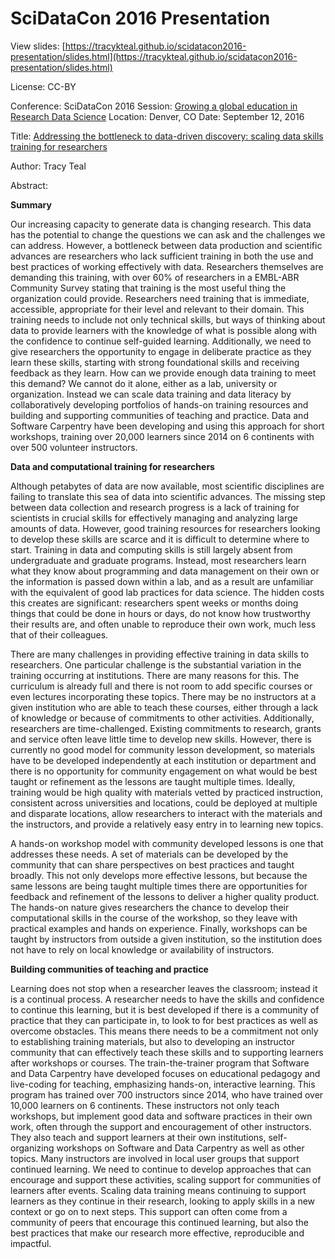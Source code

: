 # SciDataCon 2016 Presentation

View slides: [https://tracykteal.github.io/scidatacon2016-presentation/slides.html](https://tracykteal.github.io/scidatacon2016-presentation/slides.html)

License: CC-BY

Conference: SciDataCon 2016
Session: [Growing a global education in Research Data Science](http://www.scidatacon.org/2016/sessions/57/)
Location: Denver, CO
Date: September 12, 2016

Title: [Addressing the bottleneck to data-driven discovery: scaling data skills training for researchers](http://www.scidatacon.org/2016/sessions/57/paper/365/)

Author: Tracy Teal

Abstract: 

**Summary**

Our increasing capacity to generate data is changing research. This data has the potential to change the questions we can ask and the challenges we can address. However, a bottleneck between data production and scientific advances are researchers who lack sufficient training in both the use and best practices of working effectively with data. Researchers themselves are demanding this training, with over 60% of researchers in a EMBL-ABR Community Survey stating that training is the most useful thing the organization could provide. Researchers need training that is immediate, accessible, appropriate for their level and relevant to their domain. This training needs to include not only technical skills, but ways of thinking about data to provide learners with the knowledge of what is possible along with the confidence to continue self-guided learning. Additionally, we need to give researchers the opportunity to engage in deliberate practice as they learn these skills, starting with strong foundational skills and receiving feedback as they learn. How can we provide enough data training to meet this demand? We cannot do it alone, either as a lab, university or organization. Instead we can scale data training and data literacy by collaboratively developing portfolios of hands-on training resources and building and supporting communities of teaching and practice. Data and Software Carpentry have been developing and using this approach for short workshops, training over 20,000 learners since 2014 on 6 continents with over 500 volunteer instructors.

**Data and computational training for researchers**

Although petabytes of data are now available, most scientific disciplines are failing to translate this sea of data into scientific advances. The missing step between data collection and research progress is a lack of training for scientists in crucial skills for effectively managing and analyzing large amounts of data. However, good training resources for researchers looking to develop these skills are scarce and it is difficult to determine where to start. Training in data and computing skills is still largely absent from undergraduate and graduate programs. Instead, most researchers learn what they know about programming and data management on their own or the information is passed down within a lab, and as a result are unfamiliar with the equivalent of good lab practices for data science. The hidden costs this creates are significant: researchers spent weeks or months doing things that could be done in hours or days, do not know how trustworthy their results are, and often unable to reproduce their own work, much less that of their colleagues.

There are many challenges in providing effective training in data skills to researchers. One particular challenge is the substantial variation in the training occurring at institutions. There are many reasons for this. The curriculum is already full and there is not room to add specific courses or even lectures incorporating these topics. There may be no instructors at a given institution who are able to teach these courses, either through a lack of knowledge or because of commitments to other activities. Additionally, researchers are time-challenged. Existing commitments to research, grants and service often leave little time to develop new skills. However, there is currently no good model for community lesson development, so materials have to be developed independently at each institution or department and there is no opportunity for community engagement on what would be best taught or refinement as the lessons are taught multiple times. Ideally, training would be high quality with materials vetted by practiced instruction, consistent across universities and locations, could be deployed at multiple and disparate locations, allow researchers to interact with the materials and the instructors, and provide a relatively easy entry in to learning new topics.

A hands-on workshop model with community developed lessons is one that addresses these needs. A set of materials can be developed by the community that can share perspectives on best practices and taught broadly. This not only develops more effective lessons, but because the same lessons are being taught multiple times there are opportunities for feedback and refinement of the lessons to deliver a higher quality product. The hands-on nature gives researchers the chance to develop their computational skills in the course of the workshop, so they leave with practical examples and hands on experience. Finally, workshops can be taught by instructors from outside a given institution, so the institution does not have to rely on local knowledge or availability of instructors.

**Building communities of teaching and practice**

Learning does not stop when a researcher leaves the classroom; instead it is a continual process. A researcher needs to have the skills and confidence to continue this learning, but it is best developed if there is a community of practice that they can participate in, to look to for best practices as well as overcome obstacles. This means there needs to be a commitment not only to establishing training materials, but also to developing an instructor community that can effectively teach these skills and to supporting learners after workshops or courses. The train-the-trainer program that Software and Data Carpentry have developed focuses on educational pedagogy and live-coding for teaching, emphasizing hands-on, interactive learning. This program has trained over 700 instructors since 2014, who have trained over 10,000 learners on 6 continents. These instructors not only teach workshops, but implement good data and software practices in their own work, often through the support and encouragement of other instructors. They also teach and support learners at their own institutions, self-organizing workshops on Software and Data Carpentry as well as other topics. Many instructors are involved in local user groups that support continued learning. We need to continue to develop approaches that can encourage and support these activities, scaling support for communities of learners after events. Scaling data training means continuing to support learners as they continue in their research, looking to apply skills in a new context or go on to next steps. This support can often come from a community of peers that encourage this continued learning, but also the best practices that make our research more effective, reproducible and impactful.




